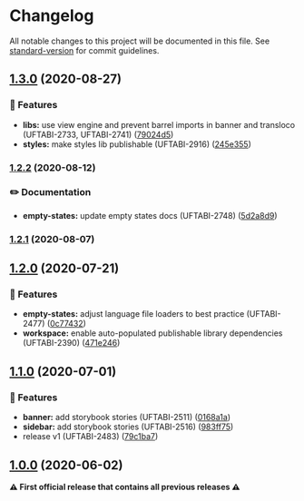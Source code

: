 # Changelog

All notable changes to this project will be documented in this file. See [standard-version](https://github.com/conventional-changelog/standard-version) for commit guidelines.

## [1.3.0](///compare/v1.4.0...v1.3.0) (2020-08-27)


### 🎸 Features

* **libs:** use view engine and prevent barrel imports in banner and transloco (UFTABI-2733, UFTABI-2741) ([79024d5](///commit/79024d550448ec650a612566e85009158fb9788f))
* **styles:** make styles lib publishable (UFTABI-2916) ([245e355](///commit/245e355c6de4dafff18bdf03301074adb41669c3))

### [1.2.2](///compare/v1.3.0...v1.2.2) (2020-08-12)


### ✏️ Documentation

* **empty-states:** update empty states docs (UFTABI-2748) ([5d2a8d9](///commit/5d2a8d9b90172eea026e4368fefb4baf434b3d75))

### [1.2.1](///compare/v1.2.0...v1.2.1) (2020-08-07)

## [1.2.0](///compare/v1.1.0...v1.2.0) (2020-07-21)


### 🎸 Features

* **empty-states:** adjust language file loaders to best practice (UFTABI-2477) ([0c77432](///commit/0c77432220b228e35108494de32872e3d8b7fcb8))
* **workspace:** enable auto-populated publishable library dependencies (UFTABI-2390) ([471e246](///commit/471e246144837957500060590020b380a0940c39))

## [1.1.0](///compare/v0.5.0...v1.1.0) (2020-07-01)


### 🎸 Features

* **banner:** add storybook stories (UFTABI-2511) ([0168a1a](///commit/0168a1a8edbca9817a571d220d73f35ae9a1d1da))
* **sidebar:** add storybook stories (UFTABI-2516) ([983ff75](///commit/983ff7543a52c564b3b60c5d02f2b438a3a19fa1))
* release v1 (UFTABI-2483) ([79c1ba7](///commit/79c1ba7c6c1af8ccd909083d91fffbe0ae017ebb))

## [1.0.0](///compare/v0.5.0...v1.0.0) (2020-06-02)

**⚠ First official release that contains all previous releases ⚠**